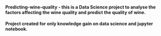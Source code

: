 #### Predicting-wine-quality - this is a Data Science project to analyse the factors affecting the wine quality and predict the quality of wine.

#### Project created for only knowledge gain on data science and jupyter notebook.
